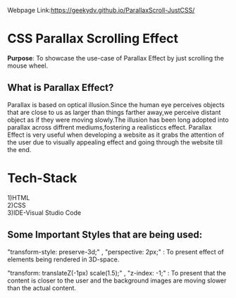Webpage Link:https://geekydv.github.io/ParallaxScroll-JustCSS/  
# CSS Parallax Scrolling Effect

**Purpose**: To showcase the use-case of Parallax Effect by just scrolling the mouse wheel.


##  What is Parallax Effect?
Parallax is based on optical illusion.Since the human eye perceives objects that are close to us as larger than things farther away,we perceive distant object as if they were moving slowly.The illusion has been long adopted into parallax across diffrent mediums,fostering a realisticcs effect.
Parallax Effect is very useful when developing a website as it grabs the attention of the user due to visually appealing effect and going through the website till the end.

# Tech-Stack

1)HTML  
2)CSS \
3)IDE-Visual Studio Code


## Some Important Styles that are being used:

"transform-style: preserve-3d;" , "perspective: 2px;" : To present effect of elements being rendered in 3D-space.

"transform: translateZ(-1px) scale(1.5);" , "z-index: -1;" : To present that the content is closer to the user and the background images are moving slower than the actual content.
